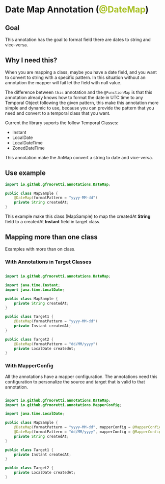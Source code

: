 # Date Map Annotation (<span style='color: #A8C023'>@DateMap</span>)

## Goal

This annotation has the goal to format field there are dates to string and vice-versa.

## Why I need this?

When you are mapping a class, maybe you have a date field, and you want to convert to string with a specific pattern.
In this situation without an annotation the mapper will fail let the field with null value.

The difference between `this` annotation and the `@FunctionMap` is that this annotation already knows how to format the
date in UTC time to any Temporal Object following the given pattern, this make this annotation more simple and dynamic
to use, because you can provide the pattern that you need and convert to a temporal class that you want.

Current the library suports the follow Temporal Classes:
 - Instant
 - LocalDate
 - LocalDateTime
 - ZonedDateTime

This annotation make the AnMap convert a string to date and vice-versa.

## Use example

```java
import io.github.gfrmoretti.annotations.DateMap;

public class MapSample {
    @DateMap(formatPattern = "yyyy-MM-dd")
    private String createdAt;
}
```

This example make this class (MapSample) to map the createdAt <b>String</b> field to a createdAt <b>Instant</b> field
in target class.

## Mapping more than one class

Examples with more than on class.

### With Annotations in Target Classes

```java

import io.github.gfrmoretti.annotations.DateMap;

import java.time.Instant;
import java.time.LocalDate;

public class MapSample {
    private String createdAt;
}

public class Target1 {
    @DateMap(formatPattern = "yyyy-MM-dd")
    private Instant createdAt;
}

public class Target2 {
    @DateMap(formatPattern = "dd/MM/yyyy")
    private LocalDate createdAt;
}
```

### With MapperConfig

All the annotations have a mapper configuration. The annotations need this configuration to personalize the
source and target that is valid to that annotation.

```java

import io.github.gfrmoretti.annotations.DateMap;
import io.github.gfrmoretti.annotations.MapperConfig;

import java.time.LocalDate;

public class MapSample {
    @DateMap(formatPattern = "yyyy-MM-dd", mapperConfig = @MapperConfig(sourceClass = Source.class, targetClass = Target1.class))
    @DateMap(formatPattern = "dd/MM/yyyy", mapperConfig = @MapperConfig(sourceClass = Source.class, targetClass = Target2.class))
    private String createdAt;
}

public class Target1 {
    private Instant createdAt;
}

public class Target2 {
    private LocalDate createdAt;
}
```